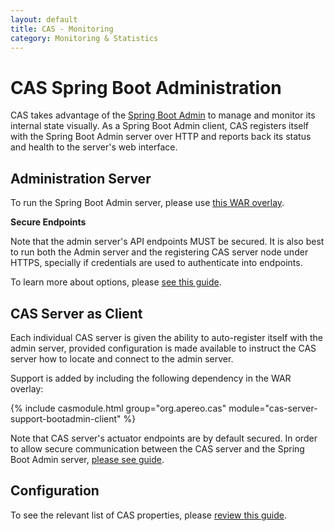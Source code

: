 ```yaml
---
layout: default
title: CAS - Monitoring
category: Monitoring & Statistics
---
```


# CAS Spring Boot Administration

CAS takes advantage of the [Spring Boot Admin][bootadmindocs] to manage and monitor its internal state visually. As a Spring Boot Admin client, CAS registers itself with the Spring Boot Admin server over HTTP and reports back its status and health to the server's web interface.

## Administration Server

To run the Spring Boot Admin server, please use [this WAR overlay](https://github.com/apereo/cas-bootadmin-overlay).

<div class="alert alert-warning"><strong>Secure Endpoints</strong><p>Note that the admin server's API endpoints MUST be secured. It is also best to run both the Admin server and the registering CAS server node under HTTPS, specially if credentials are used to authenticate into endpoints.</p></div>

To learn more about options, please [see this guide][bootadmindocs].

## CAS Server as Client

Each individual CAS server is given the ability to auto-register itself with the admin server, provided configuration is made available to instruct the CAS server how to locate and connect to the admin server.

Support is added by including the following dependency in the WAR overlay:

{% include casmodule.html group="org.apereo.cas" module="cas-server-support-bootadmin-client" %}

Note that CAS server's actuator endpoints are by default secured. In order to allow secure communication between the CAS server and the Spring Boot Admin server, [please see guide][bootadmindocs].

## Configuration

To see the relevant list of CAS properties, please [review this guide](../configuration/Configuration-Properties.html#spring-boot-admin-server).

[bootadmindocs]: https://codecentric.github.io/spring-boot-admin/current/
